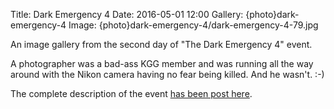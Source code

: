 Title: Dark Emergency 4
Date: 2016-05-01 12:00
Gallery: {photo}dark-emergency-4
Image: {photo}dark-emergency-4/dark-emergency-4-79.jpg

An image gallery from the second day of "The Dark Emergency 4" event.

A photographer was a bad-ass KGG member and was running all the way around with the Nikon camera having no fear being killed. And he wasn't. :-)

The complete description of the event [has been post here](/news/de-4.html).
